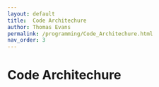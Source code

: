 ```yaml
---
layout: default
title:  Code Architechure
author: Thomas Evans
permalink: /programming/Code_Architechure.html
nav_order: 3
---
```


# Code Architechure